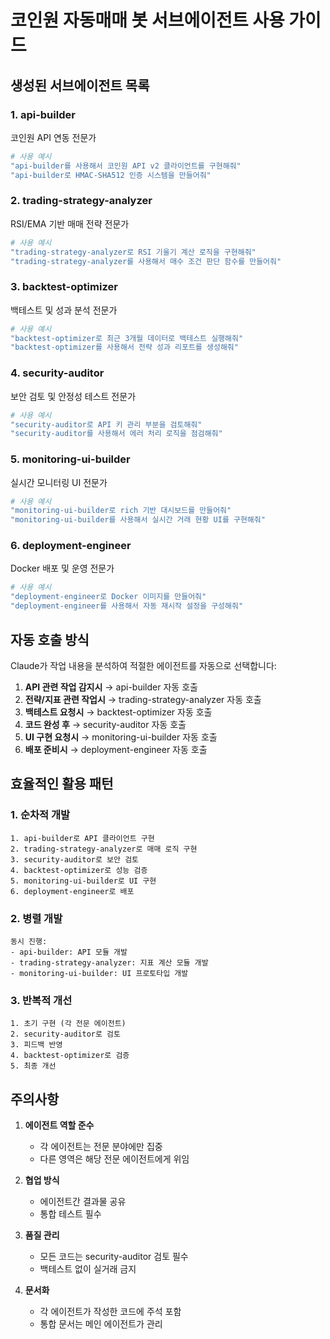# 코인원 자동매매 봇 서브에이전트 사용 가이드

## 생성된 서브에이전트 목록

### 1. api-builder
코인원 API 연동 전문가
```bash
# 사용 예시
"api-builder를 사용해서 코인원 API v2 클라이언트를 구현해줘"
"api-builder로 HMAC-SHA512 인증 시스템을 만들어줘"
```

### 2. trading-strategy-analyzer
RSI/EMA 기반 매매 전략 전문가
```bash
# 사용 예시
"trading-strategy-analyzer로 RSI 기울기 계산 로직을 구현해줘"
"trading-strategy-analyzer를 사용해서 매수 조건 판단 함수를 만들어줘"
```

### 3. backtest-optimizer
백테스트 및 성과 분석 전문가
```bash
# 사용 예시
"backtest-optimizer로 최근 3개월 데이터로 백테스트 실행해줘"
"backtest-optimizer를 사용해서 전략 성과 리포트를 생성해줘"
```

### 4. security-auditor
보안 검토 및 안정성 테스트 전문가
```bash
# 사용 예시
"security-auditor로 API 키 관리 부분을 검토해줘"
"security-auditor를 사용해서 에러 처리 로직을 점검해줘"
```

### 5. monitoring-ui-builder
실시간 모니터링 UI 전문가
```bash
# 사용 예시
"monitoring-ui-builder로 rich 기반 대시보드를 만들어줘"
"monitoring-ui-builder를 사용해서 실시간 거래 현황 UI를 구현해줘"
```

### 6. deployment-engineer
Docker 배포 및 운영 전문가
```bash
# 사용 예시
"deployment-engineer로 Docker 이미지를 만들어줘"
"deployment-engineer를 사용해서 자동 재시작 설정을 구성해줘"
```

## 자동 호출 방식

Claude가 작업 내용을 분석하여 적절한 에이전트를 자동으로 선택합니다:

1. **API 관련 작업 감지시** → api-builder 자동 호출
2. **전략/지표 관련 작업시** → trading-strategy-analyzer 자동 호출
3. **백테스트 요청시** → backtest-optimizer 자동 호출
4. **코드 완성 후** → security-auditor 자동 호출
5. **UI 구현 요청시** → monitoring-ui-builder 자동 호출
6. **배포 준비시** → deployment-engineer 자동 호출

## 효율적인 활용 패턴

### 1. 순차적 개발
```
1. api-builder로 API 클라이언트 구현
2. trading-strategy-analyzer로 매매 로직 구현
3. security-auditor로 보안 검토
4. backtest-optimizer로 성능 검증
5. monitoring-ui-builder로 UI 구현
6. deployment-engineer로 배포
```

### 2. 병렬 개발
```
동시 진행:
- api-builder: API 모듈 개발
- trading-strategy-analyzer: 지표 계산 모듈 개발
- monitoring-ui-builder: UI 프로토타입 개발
```

### 3. 반복적 개선
```
1. 초기 구현 (각 전문 에이전트)
2. security-auditor로 검토
3. 피드백 반영
4. backtest-optimizer로 검증
5. 최종 개선
```

## 주의사항

1. **에이전트 역할 준수**
   - 각 에이전트는 전문 분야에만 집중
   - 다른 영역은 해당 전문 에이전트에게 위임

2. **협업 방식**
   - 에이전트간 결과물 공유
   - 통합 테스트 필수

3. **품질 관리**
   - 모든 코드는 security-auditor 검토 필수
   - 백테스트 없이 실거래 금지

4. **문서화**
   - 각 에이전트가 작성한 코드에 주석 포함
   - 통합 문서는 메인 에이전트가 관리